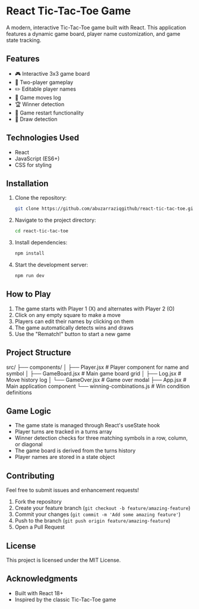 # React Tic-Tac-Toe Game

A modern, interactive Tic-Tac-Toe game built with React. This application features a dynamic game board, player name customization, and game state tracking.

## Features

- 🎮 Interactive 3x3 game board
- 👥 Two-player gameplay
- ✏️ Editable player names
- 📝 Game moves log
- 🏆 Winner detection
- 🔄 Game restart functionality
- 🤝 Draw detection

## Technologies Used

- React
- JavaScript (ES6+)
- CSS for styling

## Installation

1. Clone the repository:

   ```bash
   git clone https://github.com/abuzarraziqgithub/react-tic-tac-toe.git
   ```

2. Navigate to the project directory:

   ```bash
   cd react-tic-tac-toe
   ```

3. Install dependencies:

   ```bash
   npm install
   ```

4. Start the development server:
   ```bash
   npm run dev
   ```

## How to Play

1. The game starts with Player 1 (X) and alternates with Player 2 (O)
2. Click on any empty square to make a move
3. Players can edit their names by clicking on them
4. The game automatically detects wins and draws
5. Use the "Rematch!" button to start a new game

## Project Structure

src/
├── components/
│ ├── Player.jsx # Player component for name and symbol
│ ├── GameBoard.jsx # Main game board grid
│ ├── Log.jsx # Move history log
│ └── GameOver.jsx # Game over modal
├── App.jsx # Main application component
└── winning-combinations.js # Win condition definitions

## Game Logic

- The game state is managed through React's useState hook
- Player turns are tracked in a turns array
- Winner detection checks for three matching symbols in a row, column, or diagonal
- The game board is derived from the turns history
- Player names are stored in a state object

## Contributing

Feel free to submit issues and enhancement requests!

1. Fork the repository
2. Create your feature branch (`git checkout -b feature/amazing-feature`)
3. Commit your changes (`git commit -m 'Add some amazing feature'`)
4. Push to the branch (`git push origin feature/amazing-feature`)
5. Open a Pull Request

## License

This project is licensed under the MIT License.

## Acknowledgments

- Built with React 18+
- Inspired by the classic Tic-Tac-Toe game
